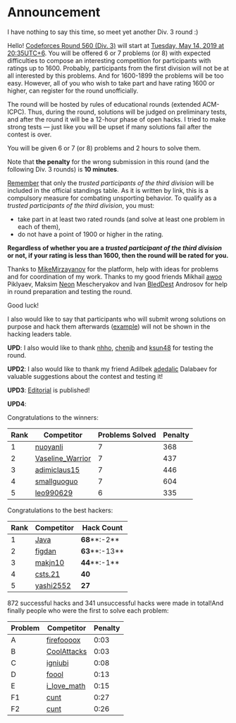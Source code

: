 # Announcement

I have nothing to say this time, so meet yet another Div. 3 round :)

<almost-copy-pasted-part>

Hello! [Codeforces Round 560 (Div. 3)](https://codeforces.com/contest/1165 "Codeforces Round 560 (Div. 3)") will start at [Tuesday, May 14, 2019 at 20:35UTC+6](https://codeforces.com/https://www.timeanddate.com/worldclock/fixedtime.html?day=14&month=5&year=2019&hour=17&min=35&sec=0&p1=166). You will be offered 6 or 7 problems (or 8) with expected difficulties to compose an interesting competition for participants with ratings up to 1600. Probably, participants from the first division will not be at all interested by this problems. And for 1600-1899 the problems will be too easy. However, all of you who wish to take part and have rating 1600 or higher, can register for the round unofficially.

The round will be hosted by rules of educational rounds (extended ACM-ICPC). Thus, during the round, solutions will be judged on preliminary tests, and after the round it will be a 12-hour phase of open hacks. I tried to make strong tests — just like you will be upset if many solutions fail after the contest is over.

You will be given 6 or 7 (or 8) problems and 2 hours to solve them.

Note that **the penalty** for the wrong submission in this round (and the following Div. 3 rounds) is **10 minutes**.

[Remember](https://codeforces.com/blog/entry/59228) that only the *trusted participants of the third division* will be included in the official standings table. As it is written by link, this is a compulsory measure for combating unsporting behavior. To qualify as a *trusted participants of the third division*, you must:

 * take part in at least two rated rounds (and solve at least one problem in each of them),
* do not have a point of 1900 or higher in the rating.

**Regardless of whether you are a *trusted participant of the third division* or not, if your rating is less than 1600, then the round will be rated for you.**

Thanks to [MikeMirzayanov](https://codeforces.com/profile/MikeMirzayanov "Headquarters, MikeMirzayanov") for the platform, help with ideas for problems and for coordination of my work. Thanks to my good friends Mikhail [awoo](https://codeforces.com/profile/awoo "Master awoo") Piklyaev, Maksim [Neon](https://codeforces.com/profile/Neon "Candidate Master Neon") Mescheryakov and Ivan [BledDest](https://codeforces.com/profile/BledDest "Grandmaster BledDest") Androsov for help in round preparation and testing the round.

Good luck!

I also would like to say that participants who will submit wrong solutions on purpose and hack them afterwards ([example](https://codeforces.com/contest/1006/submission/40432115)) will not be shown in the hacking leaders table.

</almost-copy-pasted-part>

**UPD**: I also would like to thank [nhho](https://codeforces.com/profile/nhho "International Grandmaster nhho"), [chenjb](https://codeforces.com/profile/chenjb "Grandmaster chenjb") and [ksun48](https://codeforces.com/profile/ksun48 "Legendary Grandmaster ksun48") for testing the round.

**UPD2**: I also would like to thank my friend Adilbek [adedalic](https://codeforces.com/profile/adedalic "International Master adedalic") Dalabaev for valuable suggestions about the contest and testing it!

**UPD3**: [Editorial](Tutorial.md) is published!

**UPD4**:

Congratulations to the winners: 



| Rank | Competitor | Problems Solved | Penalty |
| --- | --- | --- | --- |
| 1 | [nuoyanli](https://codeforces.com/profile/nuoyanli "Pupil nuoyanli") | 7 | 368 |
| 2 | [Vaseline_Warrior](https://codeforces.com/profile/Vaseline_Warrior "Specialist Vaseline_Warrior") | 7 | 437 |
| 3 | [adimiclaus15](https://codeforces.com/profile/adimiclaus15 "Specialist adimiclaus15") | 7 | 446 |
| 4 | [smallguoguo](https://codeforces.com/profile/smallguoguo "Specialist smallguoguo") | 7 | 604 |
| 5 | [leo990629](https://codeforces.com/profile/leo990629 "Specialist leo990629") | 6 | 335 |

Congratulations to the best hackers: 



| Rank | Competitor | Hack Count |
| --- | --- | --- |
| 1 | [Java](https://codeforces.com/profile/Java "Specialist Java") | **68****:-2** |
| 2 | [figdan](https://codeforces.com/profile/figdan "Specialist figdan") | **63****:-13** |
| 3 | [makjn10](https://codeforces.com/profile/makjn10 "Specialist makjn10") | **44****:-1** |
| 4 | [csts.21](https://codeforces.com/profile/csts.21 "Specialist csts.21") | **40** |
| 5 | [yashi2552](https://codeforces.com/profile/yashi2552 "Pupil yashi2552") | **27** |

 872 successful hacks and 341 unsuccessful hacks were made in total!And finally people who were the first to solve each problem: 



| Problem | Competitor | Penalty |
| --- | --- | --- |
| A | [firefoooox](https://codeforces.com/profile/firefoooox "Specialist firefoooox") | 0:03 |
| B | [CoolAttacks](https://codeforces.com/profile/CoolAttacks "Newbie CoolAttacks") | 0:03 |
| C | [igniubi](https://codeforces.com/profile/igniubi "Unrated, igniubi") | 0:08 |
| D | [foool](https://codeforces.com/profile/foool "Pupil foool") | 0:13 |
| E | [i_love_math](https://codeforces.com/profile/i_love_math "Pupil i_love_math") | 0:15 |
| F1 | [cunt](https://codeforces.com/profile/cunt "Unrated, cunt") | 0:27 |
| F2 | [cunt](https://codeforces.com/profile/cunt "Unrated, cunt") | 0:26 |


